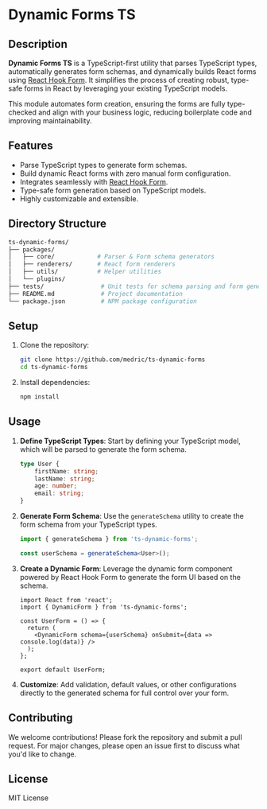 # Dynamic Forms TS

## Description

**Dynamic Forms TS** is a TypeScript-first utility that parses TypeScript types, automatically generates form schemas, and dynamically builds React forms using [React Hook Form](https://react-hook-form.com/). It simplifies the process of creating robust, type-safe forms in React by leveraging your existing TypeScript models.

This module automates form creation, ensuring the forms are fully type-checked and align with your business logic, reducing boilerplate code and improving maintainability.

## Features
- Parse TypeScript types to generate form schemas.
- Build dynamic React forms with zero manual form configuration.
- Integrates seamlessly with [React Hook Form](https://react-hook-form.com/).
- Type-safe form generation based on TypeScript models.
- Highly customizable and extensible.

## Directory Structure

```bash
ts-dynamic-forms/
├── packages/
│   ├── core/            # Parser & Form schema generators
│   ├── renderers/       # React form renderers 
│   ├── utils/           # Helper utilities
│   └── plugins/            
├── tests/                # Unit tests for schema parsing and form generation
├── README.md             # Project documentation
└── package.json          # NPM package configuration
```

## Setup

1. Clone the repository:
    ```sh
    git clone https://github.com/medric/ts-dynamic-forms
    cd ts-dynamic-forms
    ```

2. Install dependencies:
    ```sh
    npm install
    ```

## Usage

1. **Define TypeScript Types**: Start by defining your TypeScript model, which will be parsed to generate the form schema.

    ```ts
    type User {
        firstName: string;
        lastName: string;
        age: number;
        email: string;
    }
    ```

2. **Generate Form Schema**: Use the `generateSchema` utility to create the form schema from your TypeScript types.

    ```ts
    import { generateSchema } from 'ts-dynamic-forms';
    
    const userSchema = generateSchema<User>();
    ```

3. **Create a Dynamic Form**: Leverage the dynamic form component powered by React Hook Form to generate the form UI based on the schema.

    ```tsx
    import React from 'react';
    import { DynamicForm } from 'ts-dynamic-forms';

    const UserForm = () => {
      return (
        <DynamicForm schema={userSchema} onSubmit={data => console.log(data)} />
      );
    };

    export default UserForm;
    ```

4. **Customize**: Add validation, default values, or other configurations directly to the generated schema for full control over your form.

## Contributing

We welcome contributions! Please fork the repository and submit a pull request. For major changes, please open an issue first to discuss what you'd like to change.

## License

MIT License
